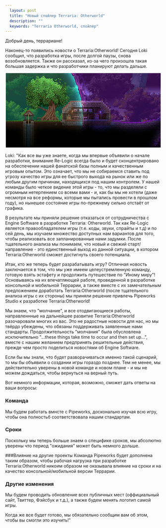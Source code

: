 ```yaml
---
  layout: post
  title: "Новый спойлер Terraria: Otherworld"
  description: ""
  keywords: "Terraria Otherworld, спойлер"
---
```


Добрый день, террариане! 

Наконец-то появились новости о Terraria:Otherworld! 
Сегодня Loki сообщил, что разработка игры, после долгой паузы, снова возобновляется. Также он рассказал, из-за чего произошла такая большая задержка и что разработчики планируют делать дальше. 

<div align="center">
<a class="fancybox" rel="gallery1" href="/images/posts/noviy-spoiler-terraria-otherworld/screenshot.png" title="Скриншот">
	<img src="/images/posts/noviy-spoiler-terraria-otherworld/screenshot_m.png" alt="" />
</a>
</div>

Loki: "Как все вы уже знаете, когда мы впервые объявили о начале разработки, внимание Re-Logic всегда было и будет сконцентрировано на обеспечении нашей фанатской базы полным и качественным игровым опытом. Это означает, что мы не собираемся ставить под угрозу качество игры для ее быстрого выхода на рынок или же по любым другим причинам, находящихся под нашим контролем. У нашей команды было четкое видение этой игры - то, что мы разделяли с огромным нетерпением со всеми вами - и, как бы мы не хотели (даже несмотря на все реформы, которые мы пытались провести в прошлом году), но нынешее состояние игры по-прежнему сильно отстаёт от графика.

В результате мы приняли решение отказаться от сотрудничества с Engine Software в разработке Terraria: Otherworld. Так как Re-Logic является правообладателем игры (т.е. коды, звуки, спрайты и т.д) и по сей день, мы изучаем множество доступных нам вариантов для того, чтобы реализовать все запланированные нами задумки. После тщательного анализа мы понимаем, что новый и свежий старт/направление - это единственный выход из данной ситуации, в котором Terraria:Otherworld сможет достигнуть своего потенциала.

Итак, кто же теперь будет разрабатывать игру? Отличная новость заключается в том, что мы уже имеем целеустремленную команду, готовую взять эстафету и продолжить путешествие по "Иному миру"! Основываясь на их впечатляющей работе, проведенной в разработке консольной и мобильной Террарии, а также вместе с их замечательным предложением доработать Terraria:Otherworld (после тщательного анализа игры с их стороны) мы приняли решение привлечь Pipeworks Studio к разработке Terraria:Otherworld! 

Мы знаем, что "молчание", и все отодвигающиеся работы, направленнные на дальнейшее развитие Terraria:Otherworld разочаровали многих из вас. Это не радостные новости для нас, но мы твёрдо убеждены, что обязаны поддерживать заявленные нами стандарты. Продолжительность "молчания" была обусловлена исключительно "...these things take time to occur and then set up...", вместе с нашим желанием предпринять решительные действия, прежде чем просто поделиться новостями об Engine Software. 

Если бы мы знали, что будет разворачиваться именно такой сценарий, то мы бы объявили о создании игры гораздо позднее. Тем не менее, мы действительно уверены в новой команде и новом плане - и мы не можем дождаться, чтобы вернуться на верный путь.

Вот немного информации, которая, возможно, сможет дать ответы на ваши вопросы:

### Команда
Мы будем работать вмнсте с Pipeworks, досконально изучая всю игру, чтобы она полностьб соответствовала нашим стандартам.

### Сроки
Поскольку мы теперь больше знаем о специфике сроков, мы абсолютно уверены что период "ожидания" может быть немного дольше.

###Влияние на другие проекты
Команда Pipeworks будет дополнена таким образом, чтобы рабочая нагрузка при разработке Terraria:Otherworld никоим образом не оказывала влияние на сроки и на качество консольной/мобильной версии Террарии.

### Другие изменения
Мы будем проводить обновление всех публичных мест (оффициальный сайт, Твиттер, Фэйсбук и т.д.), а также будем менять логотип самой игры.

Когда же все будет готово, мы обязательно сообщим вам об этом, чтобы вы смогли это изучить!"